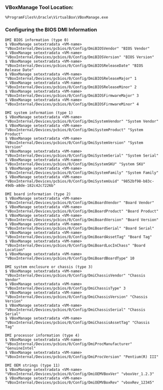 ### VBoxManage Tool Location:
```%ProgramFiles%\Oracle\VirtualBox\VBoxManage.exe```

### Configuring the BIOS DMI Information
```
DMI BIOS information (type 0)
$ VBoxManage setextradata <VM-name> "VBoxInternal/Devices/pcbios/0/Config/DmiBIOSVendor" "BIOS Vendor"
$ VBoxManage setextradata <VM-name> "VBoxInternal/Devices/pcbios/0/Config/DmiBIOSVersion" "BIOS Version"
$ VBoxManage setextradata <VM-name> "VBoxInternal/Devices/pcbios/0/Config/DmiBIOSReleaseDate" "BIOS Release Date"
$ VBoxManage setextradata <VM-name> "VBoxInternal/Devices/pcbios/0/Config/DmiBIOSReleaseMajor" 1
$ VBoxManage setextradata <VM-name> "VBoxInternal/Devices/pcbios/0/Config/DmiBIOSReleaseMinor" 2
$ VBoxManage setextradata <VM-name> "VBoxInternal/Devices/pcbios/0/Config/DmiBIOSFirmwareMajor" 3
$ VBoxManage setextradata <VM-name> "VBoxInternal/Devices/pcbios/0/Config/DmiBIOSFirmwareMinor" 4

DMI system information (type 1)
$ VBoxManage setextradata <VM-name> "VBoxInternal/Devices/pcbios/0/Config/DmiSystemVendor" "System Vendor"
$ VBoxManage setextradata <VM-name> "VBoxInternal/Devices/pcbios/0/Config/DmiSystemProduct" "System Product"
$ VBoxManage setextradata <VM-name> "VBoxInternal/Devices/pcbios/0/Config/DmiSystemVersion" "System Version"
$ VBoxManage setextradata <VM-name> "VBoxInternal/Devices/pcbios/0/Config/DmiSystemSerial" "System Serial"
$ VBoxManage setextradata <VM-name> "VBoxInternal/Devices/pcbios/0/Config/DmiSystemSKU" "System SKU"
$ VBoxManage setextradata <VM-name> "VBoxInternal/Devices/pcbios/0/Config/DmiSystemFamily" "System Family"
$ VBoxManage setextradata <VM-name> "VBoxInternal/Devices/pcbios/0/Config/DmiSystemUuid" "9852bf98-b83c-49db-a8de-182c42c7226b"

DMI board information (type 2)
$ VBoxManage setextradata <VM-name> "VBoxInternal/Devices/pcbios/0/Config/DmiBoardVendor" "Board Vendor"
$ VBoxManage setextradata <VM-name> "VBoxInternal/Devices/pcbios/0/Config/DmiBoardProduct" "Board Product"
$ VBoxManage setextradata <VM-name> "VBoxInternal/Devices/pcbios/0/Config/DmiBoardVersion" "Board Version"
$ VBoxManage setextradata <VM-name> "VBoxInternal/Devices/pcbios/0/Config/DmiBoardSerial" "Board Serial"
$ VBoxManage setextradata <VM-name> "VBoxInternal/Devices/pcbios/0/Config/DmiBoardAssetTag" "Board Tag"
$ VBoxManage setextradata <VM-name> "VBoxInternal/Devices/pcbios/0/Config/DmiBoardLocInChass" "Board Location"
$ VBoxManage setextradata <VM-name> "VBoxInternal/Devices/pcbios/0/Config/DmiBoardBoardType" 10

DMI system enclosure or chassis (type 3)
$ VBoxManage setextradata <VM-name> "VBoxInternal/Devices/pcbios/0/Config/DmiChassisVendor" "Chassis Vendor"
$ VBoxManage setextradata <VM-name> "VBoxInternal/Devices/pcbios/0/Config/DmiChassisType" 3
$ VBoxManage setextradata <VM-name> "VBoxInternal/Devices/pcbios/0/Config/DmiChassisVersion" "Chassis Version"
$ VBoxManage setextradata <VM-name> "VBoxInternal/Devices/pcbios/0/Config/DmiChassisSerial" "Chassis Serial"
$ VBoxManage setextradata <VM-name> "VBoxInternal/Devices/pcbios/0/Config/DmiChassisAssetTag" "Chassis Tag"

DMI processor information (type 4)
$ VBoxManage setextradata <VM-name> "VBoxInternal/Devices/pcbios/0/Config/DmiProcManufacturer" "GenuineIntel"
$ VBoxManage setextradata <VM-name> "VBoxInternal/Devices/pcbios/0/Config/DmiProcVersion" "Pentium(R) III"

DMI OEM strings (type 11)
$ VBoxManage setextradata <VM-name> "VBoxInternal/Devices/pcbios/0/Config/DmiOEMVBoxVer" "vboxVer_1.2.3"
$ VBoxManage setextradata <VM-name> "VBoxInternal/Devices/pcbios/0/Config/DmiOEMVBoxRev" "vboxRev_12345"
```
